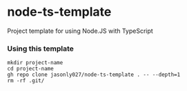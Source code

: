 # node-ts-template
Project template for using Node.JS with TypeScript

### Using this template
```
mkdir project-name
cd project-name
gh repo clone jasonly027/node-ts-template . -- --depth=1
rm -rf .git/
```
